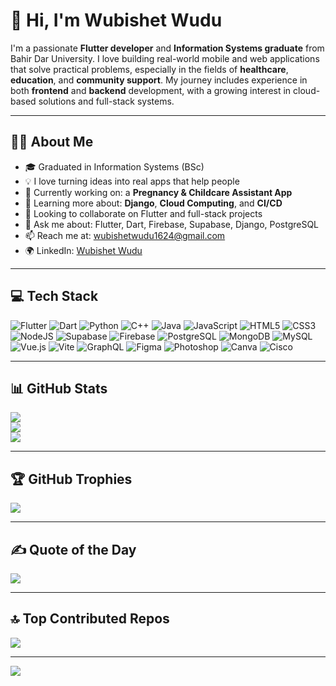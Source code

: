 # 👋 Hi, I'm Wubishet Wudu

I'm a passionate **Flutter developer** and **Information Systems graduate** from Bahir Dar University. I love building real-world mobile and web applications that solve practical problems, especially in the fields of **healthcare**, **education**, and **community support**. My journey includes experience in both **frontend** and **backend** development, with a growing interest in cloud-based solutions and full-stack systems.

---

## 👨‍💻 About Me

- 🎓 Graduated in Information Systems (BSc)
- 💡 I love turning ideas into real apps that help people
- 🔭 Currently working on: a **Pregnancy & Childcare Assistant App**
- 🌱 Learning more about: **Django**, **Cloud Computing**, and **CI/CD**
- 🤝 Looking to collaborate on Flutter and full-stack projects
- 💬 Ask me about: Flutter, Dart, Firebase, Supabase, Django, PostgreSQL
- 📫 Reach me at: [wubishetwudu1624@gmail.com](mailto:wubishetwudu1624@gmail.com)
- 🌍 LinkedIn: [Wubishet Wudu](https://www.linkedin.com/in/wubishet-wudu-50b806254/)

---

## 💻 Tech Stack

![Flutter](https://img.shields.io/badge/Flutter-%2302569B.svg?style=for-the-badge&logo=Flutter&logoColor=white)
![Dart](https://img.shields.io/badge/dart-%230175C2.svg?style=for-the-badge&logo=dart&logoColor=white)
![Python](https://img.shields.io/badge/python-3670A0?style=for-the-badge&logo=python&logoColor=ffdd54)
![C++](https://img.shields.io/badge/c++-%2300599C.svg?style=for-the-badge&logo=c%2B%2B&logoColor=white)
![Java](https://img.shields.io/badge/java-%23ED8B00.svg?style=for-the-badge&logo=openjdk&logoColor=white)
![JavaScript](https://img.shields.io/badge/javascript-%23323330.svg?style=for-the-badge&logo=javascript&logoColor=%23F7DF1E)
![HTML5](https://img.shields.io/badge/html5-%23E34F26.svg?style=for-the-badge&logo=html5&logoColor=white)
![CSS3](https://img.shields.io/badge/css3-%231572B6.svg?style=for-the-badge&logo=css3&logoColor=white)
![NodeJS](https://img.shields.io/badge/node.js-6DA55F?style=for-the-badge&logo=node.js&logoColor=white)
![Supabase](https://img.shields.io/badge/Supabase-3ECF8E?style=for-the-badge&logo=supabase&logoColor=white)
![Firebase](https://img.shields.io/badge/firebase-%23039BE5.svg?style=for-the-badge&logo=firebase)
![PostgreSQL](https://img.shields.io/badge/postgres-%23316192.svg?style=for-the-badge&logo=postgresql&logoColor=white)
![MongoDB](https://img.shields.io/badge/MongoDB-%234ea94b.svg?style=for-the-badge&logo=mongodb&logoColor=white)
![MySQL](https://img.shields.io/badge/mysql-4479A1.svg?style=for-the-badge&logo=mysql&logoColor=white)
![Vue.js](https://img.shields.io/badge/vue.js-%2335495e.svg?style=for-the-badge&logo=vuedotjs&logoColor=%234FC08D)
![Vite](https://img.shields.io/badge/vite-%23646CFF.svg?style=for-the-badge&logo=vite&logoColor=white)
![GraphQL](https://img.shields.io/badge/-GraphQL-E10098?style=for-the-badge&logo=graphql&logoColor=white)
![Figma](https://img.shields.io/badge/figma-%23F24E1E.svg?style=for-the-badge&logo=figma&logoColor=white)
![Photoshop](https://img.shields.io/badge/adobe%20photoshop-%2331A8FF.svg?style=for-the-badge&logo=adobe%20photoshop&logoColor=white)
![Canva](https://img.shields.io/badge/Canva-%2300C4CC.svg?style=for-the-badge&logo=Canva&logoColor=white)
![Cisco](https://img.shields.io/badge/cisco-%23049fd9.svg?style=for-the-badge&logo=cisco&logoColor=black)

---

## 📊 GitHub Stats

![](https://github-readme-stats.vercel.app/api?username=zwubishet&theme=dark&hide_border=false&include_all_commits=true&count_private=true)  
![](https://github-readme-streak-stats.herokuapp.com/?user=zwubishet&theme=dark&hide_border=false)  
![](https://github-readme-stats.vercel.app/api/top-langs/?username=zwubishet&theme=dark&hide_border=false&layout=compact)

---

## 🏆 GitHub Trophies

![](https://github-profile-trophy.vercel.app/?username=zwubishet&theme=radical&no-frame=false&no-bg=true&margin-w=4)

---

## ✍️ Quote of the Day

![](https://quotes-github-readme.vercel.app/api?type=horizontal&theme=radical)

---

## 🔝 Top Contributed Repos

![](https://github-contributor-stats.vercel.app/api?username=zwubishet&limit=5&theme=dark&combine_all_yearly_contributions=true)

---

[![](https://visitcount.itsvg.in/api?id=zwubishet&icon=0&color=0)](https://visitcount.itsvg.in)
